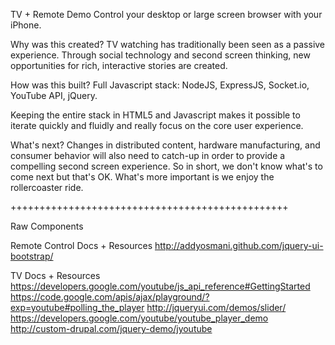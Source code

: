 TV + Remote Demo
Control your desktop or large screen browser with your iPhone.

Why was this created?
TV watching has traditionally been seen as a passive experience. Through social technology and second screen thinking, new opportunities for rich, interactive stories are created.

How was this built?
Full Javascript stack: NodeJS, ExpressJS, Socket.io, YouTube API, jQuery.

Keeping the entire stack in HTML5 and Javascript makes it possible to iterate quickly and fluidly and really focus on the core user experience.

What's next?
Changes in distributed content, hardware manufacturing, and consumer behavior will also need to catch-up in order to provide a compelling second screen experience. So in short, we don't know what's to come next but that's OK. What's more important is we enjoy the rollercoaster ride.

++++++++++++++++++++++++++++++++++++++++++++++++

Raw Components

Remote Control Docs + Resources
http://addyosmani.github.com/jquery-ui-bootstrap/

TV Docs + Resources
https://developers.google.com/youtube/js_api_reference#GettingStarted
https://code.google.com/apis/ajax/playground/?exp=youtube#polling_the_player
http://jqueryui.com/demos/slider/
https://developers.google.com/youtube/youtube_player_demo
http://custom-drupal.com/jquery-demo/jyoutube